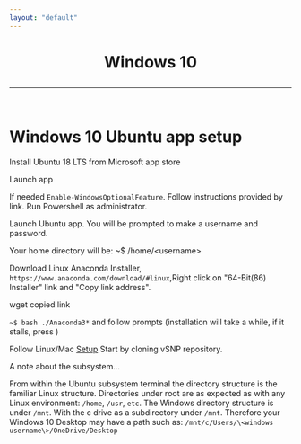 ```yaml
---
layout: "default"
---
```


<h1><p style="text-align: center">Windows 10</p></h1>

-----
<br>

Windows 10 Ubuntu app setup
=================

Install Ubuntu 18 LTS from Microsoft app store

Launch app

If needed `Enable-WindowsOptionalFeature`.  Follow instructions provided by link.  Run Powershell as administrator.

Launch Ubuntu app.  You will be prompted to make a username and password.

Your home directory will be: ~$ /home/\<username\>

Download Linux Anaconda Installer, `https://www.anaconda.com/download/#linux`,Right click on "64-Bit(86) Installer" link and "Copy link address".

wget copied link

`~$ bash ./Anaconda3*` and follow prompts (installation will take a while, if it stalls, press <enter>)

Follow Linux/Mac [Setup](https://usda-vs.github.io/vSNP/setup.html) Start by cloning vSNP repository.

A note about the subsystem...

From within the Ubuntu subsystem terminal the directory structure is the familiar Linux structure.  Directories under root are as expected as with any Linux environment:  `/home`, `/usr`, `etc`.  The Windows directory structure is under `/mnt`.  With the c drive as a subdirectory under `/mnt`.  Therefore your Windows 10 Desktop may have a path such as: `/mnt/c/Users/\<windows username\>/OneDrive/Desktop`

